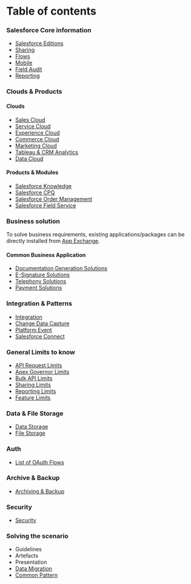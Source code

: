 # Table of contents
### Salesforce Core information
 - [Salesforce Editions](./Core/Editions.md)
 - [Sharing](./Core/Sharing.md)
 - [Flows](./Core/Flows.md)
 - [Mobile](./Core/Mobile.md)
 - [Field Audit](./Core/FieldAudit.md)
 - [Reporting](./Core/Reporting)

### Clouds & Products
#### Clouds
 - [Sales Cloud](./Product%20&%20Clouds/SalesCloud.md)
 - [Service Cloud](./Product%20&%20Clouds/ServiceCloud.md)
 - [Experience Cloud](./Product%20&%20Clouds/ExperienceCloud.md)
 - [Commerce Cloud](./Product%20&%20Clouds/CommerceCloud.md)
 - [Marketing Cloud](./Product%20&%20Clouds/MarketingCloud.md)
 - [Tableau & CRM Analytics](./Product%20&%20Clouds/Tableau.md)
 - [Data Cloud](./Product%20&%20Clouds/DataCloud.md)

#### Products & Modules
 - [Salesforce Knowledge](./Product%20&%20Clouds/Knowledge.md)
 - [Salesforce CPQ](./Product%20&%20Clouds/addOn_CPQ.md)
 - [Salesforce Order Management](./Product%20&%20Clouds/addOn_OrderManagement.md)
 - [Salesforce Field Service](./Product%20&%20Clouds/addOn_FieldService.md)

### Business solution
To solve business requirements, existing applications/packages can be directly installed from [App Exchange](./Solutions/AppExchange.md).

#### Common Business Application 
- [Documentation Generation Solutions](./Solutions/DocumentGeneration.md)
- [E-Signature Solutions](./Solutions/ESignature.md)
- [Telephony Solutions](./Solutions/CTI.md)
- [Payment Solutions](./Solutions/Payment.md)

### Integration & Patterns
- [Integration](./Integration/Integration.md)
- [Change Data Capture](./Integration/ChangeDataCapture.md)
- [Platform Event](./Integration/PlatformEvent.md)
- [Salesforce Connect](./Integration/SalesforceConnect.md)

### General Limits to know
- [API Request Limits](./Limitations/APIRequestLimits.md)
- [Apex Governor Limits](./Limitations/ApexGovernorLimits.md)
- [Bulk API Limits](./Limitations/BulkApis.md)
- [Sharing Limits](./Limitations/SharingLimits.md)
- [Reporting Limits](./Limitations/ReportingLimits.md)
- [Feature Limits](./Limitations/FeatureLimits.md)

### Data & File Storage
- [Data Storage](./Storage/DataStorage.md)
- [File Storage](./Storage/FileStorage.md)

### Auth
- [List of OAuth Flows](./OAuth%20Flows/OAuthFlows.md)

### Archive & Backup
- [Archiving & Backup](./Archive%20&%20Backup/Archiving.md)

### Security
- [Security](./Security/Security.md)

### Solving the scenario
- Guidelines
- Artefacts
- Presentation
- [Data Migration](./Solving%20the%20scenario/DataMigration.md)
- [Common Pattern](./Solving%20the%20scenario/CommonPattern.md)